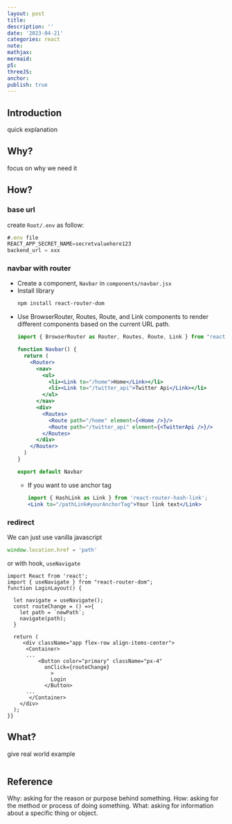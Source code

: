 ```yaml
---
layout: post
title:
description: ''
date: '2023-04-21'
categories: react
note:
mathjax:
mermaid:
p5:
threeJS:
anchor:
publish: true
---
```


## Introduction

quick explanation

## Why?

focus on why we need it

## How?

### base url

create `Root/.env` as follow:

```javascript
#.env file
REACT_APP_SECRET_NAME=secretvaluehere123
backend_url = xxx
```

### navbar with router

* Create a component, `Navbar` in `components/navbar.jsx`
* Install library
  ```bash
  npm install react-router-dom
  ```
* Use BrowserRouter, Routes, Route, and Link components to render different components based on the current URL path.
  ```jsx
  import { BrowserRouter as Router, Routes, Route, Link } from "react-router-dom";
  
  function Navbar() {
    return (
      <Router>
        <nav>
          <ul>
            <li><Link to="/home">Home</Link></li>
            <li><Link to="/twitter_api">Twitter Api</Link></li>
          </ul>
        </nav>
        <div>
          <Routes>
            <Route path="/home" element={<Home />}/>
            <Route path="/twitter_api" element={<TwitterApi />}/>
          </Routes>
        </div>
      </Router>
    )
  }
  
  export default Navbar
  ```
  * If you want to use anchor tag
    ```jsx
    import { HashLink as Link } from 'react-router-hash-link';
    <Link to="/pathLink#yourAnchorTag">Your link text</Link>
    ```

### redirect

We can just use vanilla javascript

```javascript
window.location.href = 'path'
```

or with hook, `useNavigate`

```JSX
import React from 'react';
import { useNavigate } from "react-router-dom";
function LoginLayout() {
  
  let navigate = useNavigate(); 
  const routeChange = () =>{ 
    let path = `newPath`; 
    navigate(path);
  }
  
  return (
     <div className="app flex-row align-items-center">
      <Container>
      ...          
          <Button color="primary" className="px-4"
            onClick={routeChange}
              >
              Login
            </Button>
      ...
       </Container>
    </div>
  );
}}
```

## What?

give real world example

<img src="{{site.baseurl}}/assets/img/xxx.png" alt="">

## Reference

Why: asking for the reason or purpose behind something.
How: asking for the method or process of doing something.
What: asking for information about a specific thing or object.

